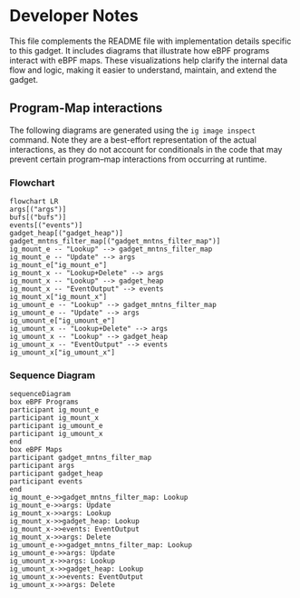 # Developer Notes

This file complements the README file with implementation details specific to this gadget. It includes diagrams that illustrate how eBPF programs interact with eBPF maps. These visualizations help clarify the internal data flow and logic, making it easier to understand, maintain, and extend the gadget.

## Program-Map interactions

The following diagrams are generated using the `ig image inspect` command. Note they are a best-effort representation of the actual interactions, as they do not account for conditionals in the code that may prevent certain program–map interactions from occurring at runtime.

### Flowchart

```mermaid
flowchart LR
args[("args")]
bufs[("bufs")]
events[("events")]
gadget_heap[("gadget_heap")]
gadget_mntns_filter_map[("gadget_mntns_filter_map")]
ig_mount_e -- "Lookup" --> gadget_mntns_filter_map
ig_mount_e -- "Update" --> args
ig_mount_e["ig_mount_e"]
ig_mount_x -- "Lookup+Delete" --> args
ig_mount_x -- "Lookup" --> gadget_heap
ig_mount_x -- "EventOutput" --> events
ig_mount_x["ig_mount_x"]
ig_umount_e -- "Lookup" --> gadget_mntns_filter_map
ig_umount_e -- "Update" --> args
ig_umount_e["ig_umount_e"]
ig_umount_x -- "Lookup+Delete" --> args
ig_umount_x -- "Lookup" --> gadget_heap
ig_umount_x -- "EventOutput" --> events
ig_umount_x["ig_umount_x"]
```

### Sequence Diagram

```mermaid
sequenceDiagram
box eBPF Programs
participant ig_mount_e
participant ig_mount_x
participant ig_umount_e
participant ig_umount_x
end
box eBPF Maps
participant gadget_mntns_filter_map
participant args
participant gadget_heap
participant events
end
ig_mount_e->>gadget_mntns_filter_map: Lookup
ig_mount_e->>args: Update
ig_mount_x->>args: Lookup
ig_mount_x->>gadget_heap: Lookup
ig_mount_x->>events: EventOutput
ig_mount_x->>args: Delete
ig_umount_e->>gadget_mntns_filter_map: Lookup
ig_umount_e->>args: Update
ig_umount_x->>args: Lookup
ig_umount_x->>gadget_heap: Lookup
ig_umount_x->>events: EventOutput
ig_umount_x->>args: Delete
```
